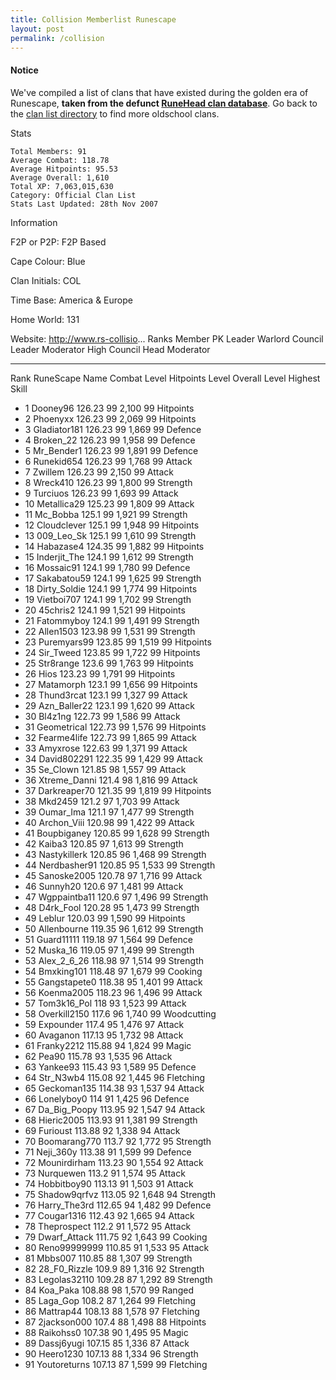 ```yaml
---
title: Collision Memberlist Runescape
layout: post
permalink: /collision
---
```


#### Notice
We've compiled a list of clans that have existed during the golden era of Runescape, **taken from the defunct [RuneHead clan database](https://web.archive.org/web/20070108040636/http://runehead.com/)**. Go back to the [clan list directory](https://www.runescapehall.net/runescapeclans) to find more oldschool clans.

Stats

    Total Members: 91
    Average Combat: 118.78
    Average Hitpoints: 95.53
    Average Overall: 1,610
    Total XP: 7,063,015,630
    Category: Official Clan List
    Stats Last Updated: 28th Nov 2007

	
Information

F2P or P2P: F2P Based

Cape Colour: Blue

Clan Initials: COL
	

Time Base: America & Europe

Home World: 131

Website: http://www.rs-collisio...
Ranks
Member	PK Leader	Warlord	Council
Leader	Moderator	High Council	Head Moderator

---

Rank 	RuneScape Name 	Combat Level 	Hitpoints Level 	Overall Level 	Highest Skill
- 1 	Dooney96 	126.23 	99 	2,100 	99 Hitpoints	
- 2 	Phoenyxx 	126.23 	99 	2,069 	99 Hitpoints	
- 3 	Gladiator181 	126.23 	99 	1,869 	99 Defence	
- 4 	Broken_22 	126.23 	99 	1,958 	99 Defence	
- 5 	Mr_Bender1 	126.23 	99 	1,891 	99 Defence	
- 6 	Runekid654 	126.23 	99 	1,768 	99 Attack	
- 7 	Zwillem 	126.23 	99 	2,150 	99 Attack	
- 8 	Wreck410 	126.23 	99 	1,800 	99 Strength	
- 9 	Turciuos 	126.23 	99 	1,693 	99 Attack	
- 10 	Metallica29 	125.23 	99 	1,809 	99 Attack	
- 11 	Mc_Bobba 	125.1 	99 	1,921 	99 Strength	
- 12 	Cloudclever 	125.1 	99 	1,948 	99 Hitpoints	
- 13 	009_Leo_Sk 	125.1 	99 	1,610 	99 Strength	
- 14 	Habazase4 	124.35 	99 	1,882 	99 Hitpoints	
- 15 	Inderjit_The 	124.1 	99 	1,612 	99 Strength	
- 16 	Mossaic91 	124.1 	99 	1,780 	99 Defence	
- 17 	Sakabatou59 	124.1 	99 	1,625 	99 Strength	
- 18 	Dirty_Soldie 	124.1 	99 	1,774 	99 Hitpoints	
- 19 	Vietboi707 	124.1 	99 	1,702 	99 Strength	
- 20 	45chris2 	124.1 	99 	1,521 	99 Hitpoints	
- 21 	Fatommyboy 	124.1 	99 	1,491 	99 Strength	
- 22 	Allen1503 	123.98 	99 	1,531 	99 Strength	
- 23 	Puremyars99 	123.85 	99 	1,519 	99 Hitpoints	
- 24 	Sir_Tweed 	123.85 	99 	1,722 	99 Hitpoints	
- 25 	Str8range 	123.6 	99 	1,763 	99 Hitpoints	
- 26 	Hios 	123.23 	99 	1,791 	99 Hitpoints	
- 27 	Matamorph 	123.1 	99 	1,656 	99 Hitpoints	
- 28 	Thund3rcat 	123.1 	99 	1,327 	99 Attack	
- 29 	Azn_Baller22 	123.1 	99 	1,620 	99 Attack	
- 30 	Bl4z1ng 	122.73 	99 	1,586 	99 Attack	
- 31 	Geometrical 	122.73 	99 	1,576 	99 Hitpoints	
- 32 	Fearme4life 	122.73 	99 	1,865 	99 Attack	
- 33 	Amyxrose 	122.63 	99 	1,371 	99 Attack	
- 34 	David802291 	122.35 	99 	1,429 	99 Attack	
- 35 	Se_Clown 	121.85 	98 	1,557 	99 Attack	
- 36 	Xtreme_Danni 	121.4 	98 	1,816 	99 Attack	
- 37 	Darkreaper70 	121.35 	99 	1,819 	99 Hitpoints	
- 38 	Mkd2459 	121.2 	97 	1,703 	99 Attack	
- 39 	Oumar_Ima 	121.1 	97 	1,477 	99 Strength	
- 40 	Archon_Viii 	120.98 	99 	1,422 	99 Attack	
- 41 	Boupbiganey 	120.85 	99 	1,628 	99 Strength	
- 42 	Kaiba3 	120.85 	97 	1,613 	99 Strength	
- 43 	Nastykillerk 	120.85 	96 	1,468 	99 Strength	
- 44 	Nerdbasher91 	120.85 	95 	1,533 	99 Strength	
- 45 	Sanoske2005 	120.78 	97 	1,716 	99 Attack	
- 46 	Sunnyh20 	120.6 	97 	1,481 	99 Attack	
- 47 	Wgppaintba11 	120.6 	97 	1,496 	99 Strength	
- 48 	D4rk_Fool 	120.28 	95 	1,473 	99 Strength	
- 49 	Leblur 	120.03 	99 	1,590 	99 Hitpoints	
- 50 	Allenbourne 	119.35 	96 	1,612 	99 Strength	
- 51 	Guard11111 	119.18 	97 	1,564 	99 Defence	
- 52 	Muska_16 	119.05 	97 	1,499 	99 Strength	
- 53 	Alex_2_6_26 	118.98 	97 	1,514 	99 Strength	
- 54 	Bmxking101 	118.48 	97 	1,679 	99 Cooking	
- 55 	Gangstapete0 	118.38 	95 	1,401 	99 Attack	
- 56 	Koenma2005 	118.23 	96 	1,496 	99 Attack	
- 57 	Tom3k16_Pol 	118 	93 	1,523 	99 Attack	
- 58 	Overkill2150 	117.6 	96 	1,740 	99 Woodcutting	
- 59 	Expounder 	117.4 	95 	1,476 	97 Attack	
- 60 	Avaganon 	117.13 	95 	1,732 	98 Attack	
- 61 	Franky2212 	115.88 	94 	1,824 	99 Magic	
- 62 	Pea90 	115.78 	93 	1,535 	96 Attack	
- 63 	Yankee93 	115.43 	93 	1,589 	95 Defence	
- 64 	Str_N3wb4 	115.08 	92 	1,445 	96 Fletching	
- 65 	Geckoman135 	114.38 	93 	1,537 	94 Attack	
- 66 	Lonelyboy0 	114 	91 	1,425 	96 Defence	
- 67 	Da_Big_Poopy 	113.95 	92 	1,547 	94 Attack	
- 68 	Hieric2005 	113.93 	91 	1,381 	99 Strength	
- 69 	Furioust 	113.88 	92 	1,338 	94 Attack	
- 70 	Boomarang770 	113.7 	92 	1,772 	95 Strength	
- 71 	Neji_360y 	113.38 	91 	1,599 	99 Defence	
- 72 	Mounirdirham 	113.23 	90 	1,554 	92 Attack	
- 73 	Nurquewen 	113.2 	91 	1,574 	95 Attack	
- 74 	Hobbitboy90 	113.13 	91 	1,503 	91 Attack	
- 75 	Shadow9qrfvz 	113.05 	92 	1,648 	94 Strength	
- 76 	Harry_The3rd 	112.65 	94 	1,482 	99 Defence	
- 77 	Cougar1316 	112.43 	92 	1,665 	94 Attack	
- 78 	Theprospect 	112.2 	91 	1,572 	95 Attack	
- 79 	Dwarf_Attack 	111.75 	92 	1,643 	99 Cooking	
- 80 	Reno99999999 	110.85 	91 	1,533 	95 Attack	
- 81 	Mbbs007 	110.85 	88 	1,307 	99 Strength	
- 82 	28_F0_Rizzle 	109.9 	89 	1,316 	92 Strength	
- 83 	Legolas32110 	109.28 	87 	1,292 	89 Strength	
- 84 	Koa_Paka 	108.88 	98 	1,570 	99 Ranged	
- 85 	Laga_Gop 	108.2 	87 	1,264 	99 Fletching	
- 86 	Mattrap44 	108.13 	88 	1,578 	97 Fletching	
- 87 	2jackson000 	107.4 	88 	1,498 	88 Hitpoints	
- 88 	Raikohss0 	107.38 	90 	1,495 	95 Magic	
- 89 	Dassj6yugi 	107.15 	85 	1,336 	87 Attack	
- 90 	Heero1230 	107.13 	88 	1,334 	96 Strength	
- 91 	Youtoreturns 	107.13 	87 	1,599 	99 Fletching
